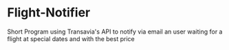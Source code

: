 # Flight-Notifier
Short Program using Transavia's API to notify via email an user waiting for a flight at special dates and with the best price
